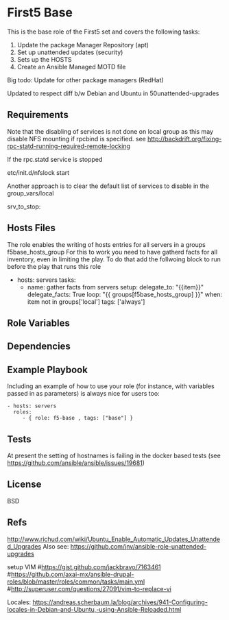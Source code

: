 First5 Base
=========

This is the base role of the First5 set and covers the following tasks:
1. Update the package Manager Repository (apt)
2. Set up unattended updates (security)
3. Sets up the HOSTS
4. Create an Ansible Managed MOTD file

Big todo: Update for other package managers (RedHat)

Updated to respect diff b/w Debian and Ubuntu in 50unattended-upgrades

Requirements
------------
Note that the disabling of services is not done on local group
as this may disable NFS mounting if rpcbind is specified.
see http://backdrift.org/fixing-rpc-statd-running-required-remote-locking

If the rpc.statd service is stopped

etc/init.d/nfslock start

Another approach is to clear the default list of services to disable in the group_vars/local

srv_to_stop:

Hosts Files
--------------
The role enables the writing of hosts entries for all servers in a groups f5base_hosts_group
For this to work you need to have gatherd facts for all inventory, even in limiting the play.
To do that add the follwoing block to run before the play that runs this role
- hosts: servers
  tasks:
    - name: gather facts from servers
      setup:
      delegate_to: "{{item}}"
      delegate_facts: True
      loop: "{{ groups[f5base_hosts_group] }}"
      when: item not in groups['local']
  tags: ['always']

Role Variables
--------------


Dependencies
------------


Example Playbook
----------------

Including an example of how to use your role (for instance, with variables passed in as parameters) is always nice for users too:

    - hosts: servers
      roles:
         - { role: f5-base , tags: ["base"] }

Tests
-----------------
At present the setting of hostnames is failing in the docker based tests (see https://github.com/ansible/ansible/issues/19681)



License
-------

BSD

Refs
------------------

http://www.richud.com/wiki/Ubuntu_Enable_Automatic_Updates_Unattended_Upgrades
Also see:
https://github.com/jnv/ansible-role-unattended-upgrades

setup VIM
#https://gist.github.com/jackbravo/7163461
#https://github.com/axai-mx/ansible-drupal-roles/blob/master/roles/common/tasks/main.yml
#http://superuser.com/questions/27091/vim-to-replace-vi

Locales:
https://andreas.scherbaum.la/blog/archives/941-Configuring-locales-in-Debian-and-Ubuntu,-using-Ansible-Reloaded.html
